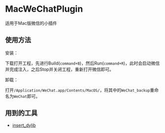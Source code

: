 MacWeChatPlugin
===============
适用于Mac版微信的小插件

使用方法
------
安装：

下载打开工程，先进行Build(`command+B`)，然后Run(`command+R`)，此时会启动微信并完成注入，之后Stop并关闭工程，重新打开微信即可。

卸载：

打开`/Application/WeChat.app/Contents/MacOS/`，将其中的`WeChat_backup`重命名为`WeChat`即可。

用到的工具
--------
* [insert_dylib](https://github.com/Tyilo/insert_dylib)
